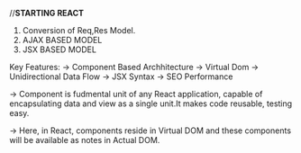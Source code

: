 //**STARTING REACT**
1. Conversion of Req,Res Model.
2. AJAX BASED MODEL
3. JSX BASED MODEL


Key Features:
-> Component Based Archhitecture
-> Virtual Dom
-> Unidirectional Data Flow
-> JSX Syntax
-> SEO Performance

-> Component is fudmental unit of any React application, capable of encapsulating data and view as a single unit.It makes code reusable, testing easy.

-> Here, in React, components reside in Virtual DOM and these components will be available as notes in Actual DOM.
